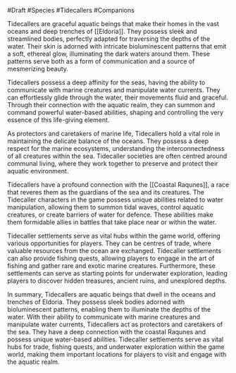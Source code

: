 #Draft #Species #Tidecallers #Companions

Tidecallers are graceful aquatic beings that make their homes in the vast oceans and deep trenches of [[Eldoria]]. They possess sleek and streamlined bodies, perfectly adapted for traversing the depths of the water. Their skin is adorned with intricate bioluminescent patterns that emit a soft, ethereal glow, illuminating the dark waters around them. These patterns serve both as a form of communication and a source of mesmerizing beauty.

Tidecallers possess a deep affinity for the seas, having the ability to communicate with marine creatures and manipulate water currents. They can effortlessly glide through the water, their movements fluid and graceful. Through their connection with the aquatic realm, they can summon and command powerful water-based abilities, shaping and controlling the very essence of this life-giving element.

As protectors and caretakers of marine life, Tidecallers hold a vital role in maintaining the delicate balance of the oceans. They possess a deep respect for the marine ecosystems, understanding the interconnectedness of all creatures within the sea. Tidecaller societies are often centred around communal living, where they work together to preserve and protect their aquatic environment.

Tidecallers have a profound connection with the [[Coastal Raqunes]], a race that reveres them as the guardians of the sea and its creatures. The Tidecaller characters in the game possess unique abilities related to water manipulation, allowing them to summon tidal waves, control aquatic creatures, or create barriers of water for defence. These abilities make them formidable allies in battles that take place near or within the water.

Tidecaller settlements serve as vital hubs within the game world, offering various opportunities for players. They can be centres of trade, where valuable resources from the ocean are exchanged. Tidecaller settlements can also provide fishing quests, allowing players to engage in the art of fishing and gather rare and exotic marine creatures. Furthermore, these settlements can serve as starting points for underwater exploration, leading players to discover hidden treasures, ancient ruins, and unexplored depths.

In summary, Tidecallers are aquatic beings that dwell in the oceans and trenches of Eldoria. They possess sleek bodies adorned with bioluminescent patterns, enabling them to illuminate the depths of the water. With their ability to communicate with marine creatures and manipulate water currents, Tidecallers act as protectors and caretakers of the sea. They have a deep connection with the coastal Raqunes and possess unique water-based abilities. Tidecaller settlements serve as vital hubs for trade, fishing quests, and underwater exploration within the game world, making them important locations for players to visit and engage with the aquatic realm.